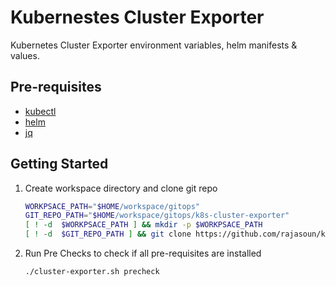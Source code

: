 # Kubernestes Cluster Exporter 

Kubernetes Cluster Exporter environment variables, helm manifests & values.

## Pre-requisites

-   [kubectl](https://kubernetes.io/docs/tasks/tools/install-kubectl/)
-   [helm](https://helm.sh/docs/intro/install/)
-   [jq](https://stedolan.github.io/jq/download/)

## Getting Started 

1. Create workspace directory and clone git repo

    ```sh
    WORKPSACE_PATH="$HOME/workspace/gitops"
    GIT_REPO_PATH="$HOME/workspace/gitops/k8s-cluster-exporter"
    [ ! -d  $WORKPSACE_PATH ] && mkdir -p $WORKPSACE_PATH
    [ ! -d  $GIT_REPO_PATH ] && git clone https://github.com/rajasoun/k8s-cluster-exporter $WORKPSACE_PATH 
    ```

1. Run Pre Checks to check if all pre-requisites are installed

    ```sh
    ./cluster-exporter.sh precheck
    ```

